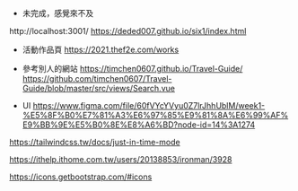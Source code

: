 + 未完成，感覺來不及


http://localhost:3001/
https://deded007.github.io/six1/index.html

+ 活動作品頁
https://2021.thef2e.com/works

+ 參考別人的網站
https://timchen0607.github.io/Travel-Guide/
https://github.com/timchen0607/Travel-Guide/blob/master/src/views/Search.vue

+ UI
https://www.figma.com/file/60fVYcYVyu0Z7lrJhhUblM/week1-%E5%8F%B0%E7%81%A3%E6%97%85%E9%81%8A%E6%99%AF%E9%BB%9E%E5%B0%8E%E8%A6%BD?node-id=14%3A1274

https://tailwindcss.tw/docs/just-in-time-mode

https://ithelp.ithome.com.tw/users/20138853/ironman/3928

https://icons.getbootstrap.com/#icons

